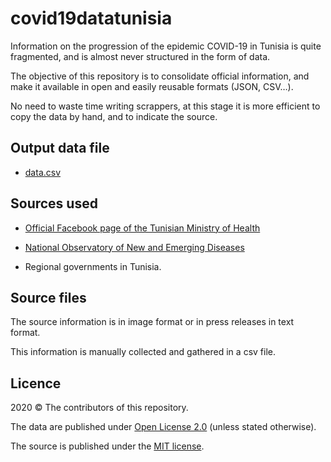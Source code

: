 # covid19datatunisia
Information on the progression of the epidemic COVID-19 in Tunisia is quite fragmented, and is almost never structured in the form of data.  

The objective of this repository is to consolidate official information, and make it available in open and easily reusable formats (JSON, CSV…).  

No need to waste time writing scrappers, at this stage it is more efficient to copy the data by hand, and to indicate the source.

## Output data file

- [data.csv](https://github.com/opencovid19-fr/data/raw/master/dist/data.csv)

## Sources used

- [Official Facebook page of the Tunisian Ministry of Health](https://tinyurl.com/y7uvomew)

- [National Observatory of New and Emerging Diseases](http://www.onmne.tn/fr/publications.php?id_rub=5&id=123)

- Regional governments in Tunisia.

## Source files

The source information is in image format or in press releases in text format.

This information is manually collected and gathered in a csv file.

## Licence

2020 © The contributors of this repository.

The data are published under [Open License 2.0](https://spdx.org/licenses/etalab-2.0.html) (unless stated otherwise).

The source is published under the [MIT license](https://spdx.org/licenses/MIT.html).


